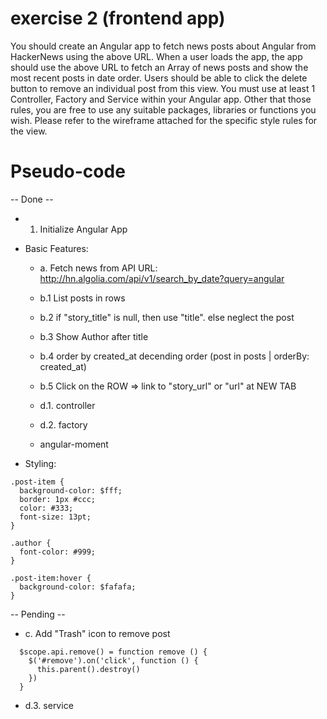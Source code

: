 # exercise 2 (frontend app)

You should create an Angular app to fetch news posts about Angular from HackerNews using the above URL.
When a user loads the app, the app should use the above URL to fetch an Array of news posts and show the most recent posts in date order.
Users should be able to click the delete button to remove an individual post from this view.
You must use at least 1 Controller, Factory and Service within your Angular app.
Other that those rules, you are free to use any suitable packages, libraries or functions you wish.
Please refer to the wireframe attached for the specific style rules for the view.


Pseudo-code
===========
-- Done --
  - 1. Initialize Angular App
- Basic Features:
  - a. Fetch news from API URL: http://hn.algolia.com/api/v1/search_by_date?query=angular
  - b.1 List posts in rows

  - b.2 if "story_title" is null, then use "title". else neglect the post
  - b.3 Show Author after title
  - b.4 order by created_at decending order (post in posts | orderBy: created_at)
  - b.5 Click on the ROW => link to "story_url" or "url" at NEW TAB
  - d.1. controller
  - d.2. factory
  - angular-moment

- Styling:
```
.post-item {
  background-color: $fff;
  border: 1px #ccc;
  color: #333;
  font-size: 13pt;
}

.author {
  font-color: #999;
}

.post-item:hover {
  background-color: $fafafa;
}
```

-- Pending --
  - c. Add "Trash" icon to remove post
```
  $scope.api.remove() = function remove () {
    $('#remove').on('click', function () {
      this.parent().destroy()
    })
  }
```

  - d.3. service